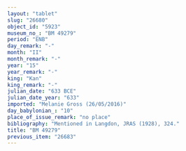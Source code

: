 ```yaml
---
layout: "tablet"
slug: "26680"
object_id: "5923"
museum_no_: "BM 49279"
period: "ENB"
day_remark: "-"
month: "II"
month_remark: "-"
year: "15"
year_remark: "-"
king: "Kan"
king_remark: "-"
julian_date: "633 BCE"
julian_date_year: "633"
imported: "Melanie Gross (26/05/2016)"
day_babylonian_: "10"
place_of_issue_remark: "no place"
bibliography: "Mentioned in Langdon, JRAS (1928), 324."
title: "BM 49279"
previous_item: "26683"
---
```

